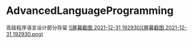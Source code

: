 # AdvancedLanguageProgramming
高级程序语言设计部分存留
[![屏幕截图 2021-12-31 192930](屏幕截图 2021-12-31 192930.png)](https://github.com/clain486/AdvancedLanguageProgramming/blob/main/%E5%B1%8F%E5%B9%95%E6%88%AA%E5%9B%BE%202021-12-31%20193026.png)
